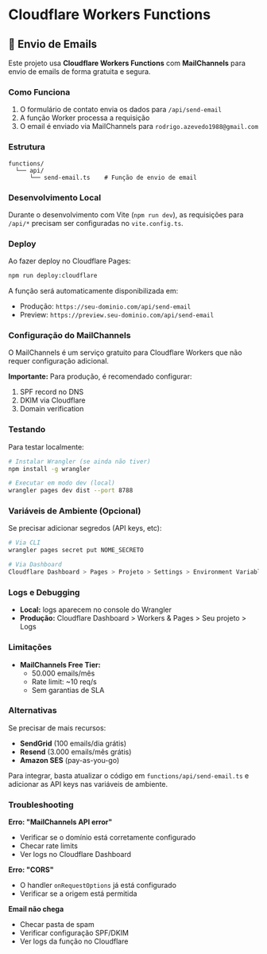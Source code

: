 # Cloudflare Workers Functions

## 📧 Envio de Emails

Este projeto usa **Cloudflare Workers Functions** com **MailChannels** para envio de emails de forma gratuita e segura.

### Como Funciona

1. O formulário de contato envia os dados para `/api/send-email`
2. A função Worker processa a requisição
3. O email é enviado via MailChannels para `rodrigo.azevedo1988@gmail.com`

### Estrutura

```
functions/
  └── api/
      └── send-email.ts    # Função de envio de email
```

### Desenvolvimento Local

Durante o desenvolvimento com Vite (`npm run dev`), as requisições para `/api/*` precisam ser configuradas no `vite.config.ts`.

### Deploy

Ao fazer deploy no Cloudflare Pages:

```bash
npm run deploy:cloudflare
```

A função será automaticamente disponibilizada em:
- Produção: `https://seu-dominio.com/api/send-email`
- Preview: `https://preview.seu-dominio.com/api/send-email`

### Configuração do MailChannels

O MailChannels é um serviço gratuito para Cloudflare Workers que não requer configuração adicional. 

**Importante:** Para produção, é recomendado configurar:
1. SPF record no DNS
2. DKIM via Cloudflare
3. Domain verification

### Testando

Para testar localmente:

```bash
# Instalar Wrangler (se ainda não tiver)
npm install -g wrangler

# Executar em modo dev (local)
wrangler pages dev dist --port 8788
```

### Variáveis de Ambiente (Opcional)

Se precisar adicionar segredos (API keys, etc):

```bash
# Via CLI
wrangler pages secret put NOME_SECRETO

# Via Dashboard
Cloudflare Dashboard > Pages > Projeto > Settings > Environment Variables
```

### Logs e Debugging

- **Local:** logs aparecem no console do Wrangler
- **Produção:** Cloudflare Dashboard > Workers & Pages > Seu projeto > Logs

### Limitações

- **MailChannels Free Tier:**
  - 50.000 emails/mês
  - Rate limit: ~10 req/s
  - Sem garantias de SLA

### Alternativas

Se precisar de mais recursos:
- **SendGrid** (100 emails/dia grátis)
- **Resend** (3.000 emails/mês grátis)
- **Amazon SES** (pay-as-you-go)

Para integrar, basta atualizar o código em `functions/api/send-email.ts` e adicionar as API keys nas variáveis de ambiente.

### Troubleshooting

**Erro: "MailChannels API error"**
- Verificar se o domínio está corretamente configurado
- Checar rate limits
- Ver logs no Cloudflare Dashboard

**Erro: "CORS"**
- O handler `onRequestOptions` já está configurado
- Verificar se a origem está permitida

**Email não chega**
- Checar pasta de spam
- Verificar configuração SPF/DKIM
- Ver logs da função no Cloudflare


